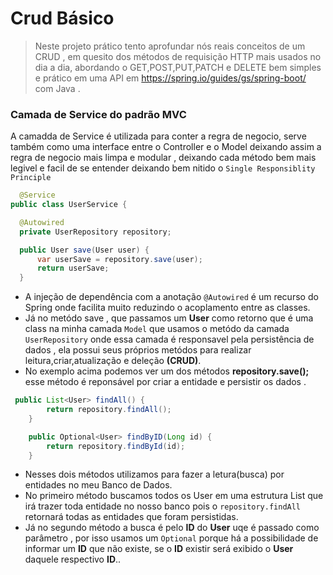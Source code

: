 <h1>Crud Básico</h1>

> Neste projeto prático tento aprofundar nós reais conceitos de um CRUD , em quesito dos métodos de requisição HTTP mais usados no dia a dia,
> abordando o GET,POST,PUT,PATCH e DELETE bem simples e prático em uma API em <https://spring.io/guides/gs/spring-boot/> com Java .

<h3>Camada de Service do padrão MVC</h3>
<p>A camadda de Service é utilizada para conter a regra de negocio, serve também como uma interface entre o Controller e o Model 
  deixando assim a regra de negocio mais limpa e modular , deixando cada método bem mais legivel e facil de se entender deixando bem nitido o <code>Single Responsiblity Principle</code> </p>


  ~~~java
    @Service
public class UserService {

    @Autowired
    private UserRepository repository;

    public User save(User user) {
        var userSave = repository.save(user);
        return userSave;
    }
~~~
* A injeção de dependência com a anotação <code>@Autowired</code> é um recurso do Spring onde facilita muito reduzindo o acoplamento entre as classes.
* Já no metódo save , que passamos um **User** como retorno que é uma class na minha camada <code>Model</code> que usamos o metódo da camada <code>UserRepository</code> onde essa camada é responsavel pela persistência de dados , ela possui seus próprios metódos para realizar leitura,criar,atualização e deleção **(CRUD)**.
* No exemplo acima podemos ver um dos métodos **repository.save();** esse método é reponsável por criar a entidade e persistir os dados .

~~~java 
 public List<User> findAll() {
        return repository.findAll();
    }

    public Optional<User> findByID(Long id) {
        return repository.findById(id);
    }
~~~
* Nesses dois métodos utilizamos para fazer a letura(busca) por entidades no meu Banco de Dados.
* No primeiro método buscamos todos os User em uma estrutura List que irá trazer toda entidade no nosso banco pois o <code>repository.findAll</code> retornará todas as entidades que foram persistidas.
* Já no segundo método a busca é pelo **ID** do **User** uqe é passado como parâmetro , por isso usamos um <code>Optional</code> porque há a possibilidade de informar um **ID** que não existe, se o **ID** existir será exibido o **User** daquele respectivo **ID**..

